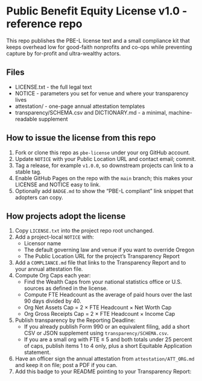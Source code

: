 # Public Benefit Equity License v1.0 - reference repo

This repo publishes the PBE-L license text and a small compliance kit that keeps overhead low for good-faith nonprofits and co-ops while preventing capture by for-profit and ultra-wealthy actors.

## Files
- LICENSE.txt - the full legal text
- NOTICE - parameters you set for venue and where your transparency lives
- attestation/ - one-page annual attestation templates
- transparency/SCHEMA.csv and DICTIONARY.md - a minimal, machine-readable supplement

## How to issue the license from this repo
1. Fork or clone this repo as `pbe-license` under your org GitHub account.
2. Update `NOTICE` with your Public Location URL and contact email; commit.
3. Tag a release, for example `v1.0.0`, so downstream projects can link to a stable tag.
4. Enable GitHub Pages on the repo with the `main` branch; this makes your LICENSE and NOTICE easy to link.
5. Optionally add `BADGE.md` to show the “PBE-L compliant” link snippet that adopters can copy.

## How projects adopt the license
1. Copy `LICENSE.txt` into the project repo root unchanged.
2. Add a project-local `NOTICE` with:
   - Licensor name
   - The default governing law and venue if you want to override Oregon
   - The Public Location URL for the project’s Transparency Report
3. Add a `COMPLIANCE.md` file that links to the Transparency Report and to your annual attestation file.
4. Compute Org Caps each year:
   - Find the Wealth Caps from your national statistics office or U.S. sources as defined in the license.
   - Compute FTE Headcount as the average of paid hours over the last 90 days divided by 40.
   - Org Net Assets Cap = 2 × FTE Headcount × Net Worth Cap
   - Org Gross Receipts Cap = 2 × FTE Headcount × Income Cap
5. Publish transparency by the Reporting Deadline:
   - If you already publish Form 990 or an equivalent filing, add a short CSV or JSON supplement using `transparency/SCHEMA.csv`.
   - If you are a small org with FTE ≤ 5 and both totals under 25 percent of caps, publish items 1 to 4 only, plus a short Equitable Application statement.
6. Have an officer sign the annual attestation from `attestation/ATT_ORG.md` and keep it on file; post a PDF if you can.
7. Add this badge to your README pointing to your Transparency Report:

